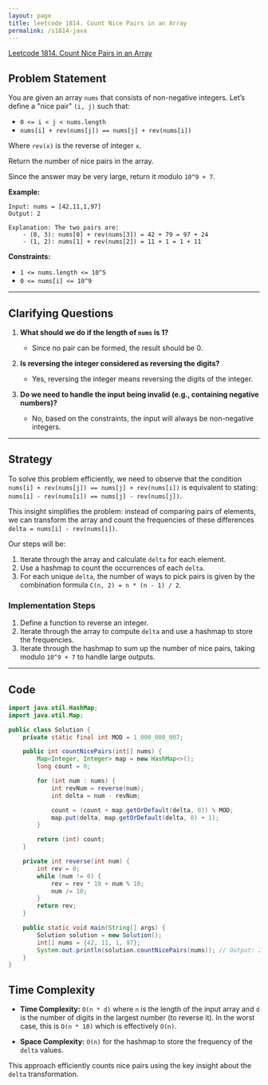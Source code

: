 ```yaml
---
layout: page
title: leetcode 1814. Count Nice Pairs in an Array
permalink: /s1814-java
---
```

[Leetcode 1814. Count Nice Pairs in an Array](https://algoadvance.github.io/algoadvance/l1814)
## Problem Statement

You are given an array `nums` that consists of non-negative integers. Let’s define a "nice pair" `(i, j)` such that:

- `0 <= i < j < nums.length`
- `nums[i] + rev(nums[j]) == nums[j] + rev(nums[i])`

Where `rev(x)` is the reverse of integer `x`.

Return the number of nice pairs in the array.

Since the answer may be very large, return it modulo `10^9 + 7`.

**Example:**
```
Input: nums = [42,11,1,97]
Output: 2

Explanation: The two pairs are:
    - (0, 3): nums[0] + rev(nums[3]) = 42 + 79 = 97 + 24
    - (1, 2): nums[1] + rev(nums[2]) = 11 + 1 = 1 + 11
```

**Constraints:**
- `1 <= nums.length <= 10^5`
- `0 <= nums[i] <= 10^9`

---

## Clarifying Questions

1. **What should we do if the length of `nums` is 1?**
   - Since no pair can be formed, the result should be 0.

2. **Is reversing the integer considered as reversing the digits?**
   - Yes, reversing the integer means reversing the digits of the integer.

3. **Do we need to handle the input being invalid (e.g., containing negative numbers)?**
   - No, based on the constraints, the input will always be non-negative integers.

---

## Strategy

To solve this problem efficiently, we need to observe that the condition `nums[i] + rev(nums[j]) == nums[j] + rev(nums[i])` is equivalent to stating:
`nums[i] - rev(nums[i]) == nums[j] - rev(nums[j])`.

This insight simplifies the problem: instead of comparing pairs of elements, we can transform the array and count the frequencies of these differences `delta = nums[i] - rev(nums[i])`.

Our steps will be:
1. Iterate through the array and calculate `delta` for each element.
2. Use a hashmap to count the occurrences of each `delta`.
3. For each unique `delta`, the number of ways to pick pairs is given by the combination formula `C(n, 2) = n * (n - 1) / 2`.

### Implementation Steps

1. Define a function to reverse an integer.
2. Iterate through the array to compute `delta` and use a hashmap to store the frequencies.
3. Iterate through the hashmap to sum up the number of nice pairs, taking modulo `10^9 + 7` to handle large outputs.

---

## Code

```java
import java.util.HashMap;
import java.util.Map;

public class Solution {
    private static final int MOD = 1_000_000_007;

    public int countNicePairs(int[] nums) {
        Map<Integer, Integer> map = new HashMap<>();
        long count = 0;

        for (int num : nums) {
            int revNum = reverse(num);
            int delta = num - revNum;

            count = (count + map.getOrDefault(delta, 0)) % MOD;
            map.put(delta, map.getOrDefault(delta, 0) + 1);
        }

        return (int) count;
    }

    private int reverse(int num) {
        int rev = 0;
        while (num != 0) {
            rev = rev * 10 + num % 10;
            num /= 10;
        }
        return rev;
    }

    public static void main(String[] args) {
        Solution solution = new Solution();
        int[] nums = {42, 11, 1, 97};
        System.out.println(solution.countNicePairs(nums)); // Output: 2
    }
}
```

## Time Complexity

- **Time Complexity:** `O(n * d)` where `n` is the length of the input array and `d` is the number of digits in the largest number (to reverse it). In the worst case, this is `O(n * 10)` which is effectively `O(n)`.

- **Space Complexity:** `O(n)` for the hashmap to store the frequency of the `delta` values.

This approach efficiently counts nice pairs using the key insight about the `delta` transformation.